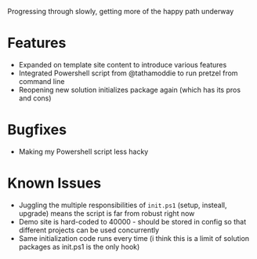 Progressing through slowly, getting more of the happy path underway

# Features
 
 - Expanded on template site content to introduce various features
 - Integrated Powershell script from @tathamoddie to run pretzel from command line
 - Reopening new solution initializes package again (which has its pros and cons)

# Bugfixes

 - Making my Powershell script less hacky

# Known Issues
 
 - Juggling the multiple responsibilities of `init.ps1` (setup, insteall, upgrade) means the script is far from robust right now
 - Demo site is hard-coded to 40000 - should be stored in config so that different projects can be used concurrently
 - Same initialization code runs every time (i think this is a limit of solution packages as init.ps1 is the only hook)
